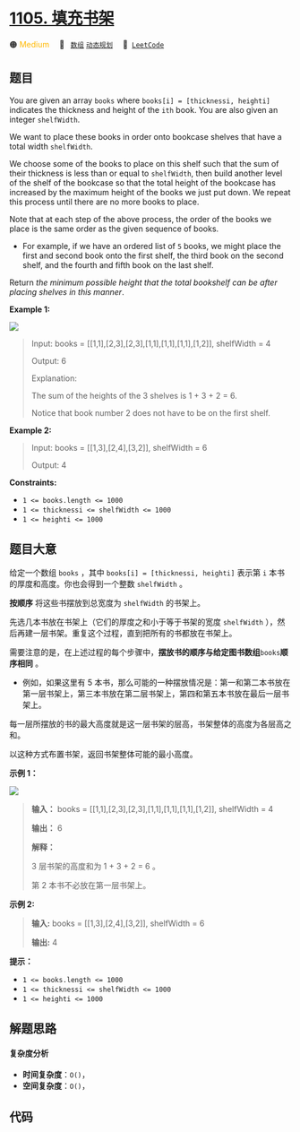 # [1105. 填充书架](https://leetcode.com/problems/filling-bookcase-shelves)

🟠 <font color=#ffb800>Medium</font>&emsp; 🔖&ensp; [`数组`](/leetcode/outline/tag/array.md) [`动态规划`](/leetcode/outline/tag/dynamic-programming.md)&emsp; 🔗&ensp;[`LeetCode`](https://leetcode.com/problems/filling-bookcase-shelves)

## 题目

You are given an array `books` where `books[i] = [thicknessi, heighti]`
indicates the thickness and height of the `ith` book. You are also given an
integer `shelfWidth`.

We want to place these books in order onto bookcase shelves that have a total
width `shelfWidth`.

We choose some of the books to place on this shelf such that the sum of their
thickness is less than or equal to `shelfWidth`, then build another level of
the shelf of the bookcase so that the total height of the bookcase has
increased by the maximum height of the books we just put down. We repeat this
process until there are no more books to place.

Note that at each step of the above process, the order of the books we place
is the same order as the given sequence of books.

  * For example, if we have an ordered list of `5` books, we might place the first and second book onto the first shelf, the third book on the second shelf, and the fourth and fifth book on the last shelf.

Return _the minimum possible height that the total bookshelf can be after
placing shelves in this manner_.



**Example 1:**

![](https://assets.leetcode.com/uploads/2019/06/24/shelves.png)

> Input: books = [[1,1],[2,3],[2,3],[1,1],[1,1],[1,1],[1,2]], shelfWidth = 4
> 
> Output: 6
> 
> Explanation:
> 
> The sum of the heights of the 3 shelves is 1 + 3 + 2 = 6.
> 
> Notice that book number 2 does not have to be on the first shelf.

**Example 2:**

> Input: books = [[1,3],[2,4],[3,2]], shelfWidth = 6
> 
> Output: 4

**Constraints:**

  * `1 <= books.length <= 1000`
  * `1 <= thicknessi <= shelfWidth <= 1000`
  * `1 <= heighti <= 1000`


## 题目大意

给定一个数组 `books` ，其中 `books[i] = [thicknessi, heighti]` 表示第 `i`
本书的厚度和高度。你也会得到一个整数 `shelfWidth` 。

**按顺序**  将这些书摆放到总宽度为 `shelfWidth` 的书架上。

先选几本书放在书架上（它们的厚度之和小于等于书架的宽度 `shelfWidth` ），然后再建一层书架。重复这个过程，直到把所有的书都放在书架上。

需要注意的是，在上述过程的每个步骤中，**摆放书的顺序与给定图书数组**`books`**顺序相同** 。

  * 例如，如果这里有 5 本书，那么可能的一种摆放情况是：第一和第二本书放在第一层书架上，第三本书放在第二层书架上，第四和第五本书放在最后一层书架上。

每一层所摆放的书的最大高度就是这一层书架的层高，书架整体的高度为各层高之和。

以这种方式布置书架，返回书架整体可能的最小高度。



**示例 1：**

![](https://assets.leetcode.com/uploads/2019/06/24/shelves.png)

> 
> 
> 
> 
> 
> **输入：** books = [[1,1],[2,3],[2,3],[1,1],[1,1],[1,1],[1,2]], shelfWidth = 4
> 
> **输出：** 6
> 
> **解释：**
> 
> 3 层书架的高度和为 1 + 3 + 2 = 6 。
> 
> 第 2 本书不必放在第一层书架上。
> 
> 

**示例 2:**

> 
> 
> 
> 
> 
> **输入:** books = [[1,3],[2,4],[3,2]], shelfWidth = 6
> 
> **输出:** 4
> 
> 



**提示：**

  * `1 <= books.length <= 1000`
  * `1 <= thicknessi <= shelfWidth <= 1000`
  * `1 <= heighti <= 1000`


## 解题思路

#### 复杂度分析

- **时间复杂度**：`O()`，
- **空间复杂度**：`O()`，

## 代码

```javascript

```